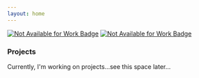 ```yaml
---
layout: home
---
```


[![Not Available for Work Badge](https://img.shields.io/badge/Available_For_Work-Not_ATM-red.svg)](https://shields.io/)
[![Not Available for Work Badge](https://img.shields.io/badge/Powered_By-Coffee-green.svg)](https://shields.io/)

### Projects

Currently, I'm working on projects...see this space later...